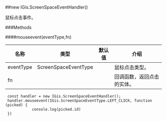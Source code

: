 ##new IGis.ScreenSpaceEventHandler()  
  
鼠标点击事件。  
  
###Methods  
  
####mouseevent(eventType,fn)  
  
名称|类型|默认值|介绍  
-|-|-|-      
eventType|ScreenSpaceEventType||鼠标点击类型。  
fn|||回调函数，返回点击的实体。  
  
     const handler = new IGis.ScreenSpaceEventHandler();
     handler.mouseevent(IGis.ScreenSpaceEventType.LEFT_CLICK, function (picked) {
                console.log(picked.id)
     })